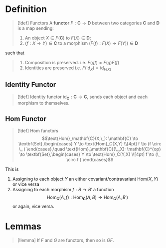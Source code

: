 # Definition

>[!def] Functors
>A **functor** $F:\mathbf{C} \to \mathbf{D}$  between two categories $\mathbf{C}$ and $\mathbf{D}$ is a map sending:
>1. An object $X \in F(\mathbf{C})$ to $F(X) \in \mathbf{D}$;
>2. $(f: X\to Y) \in \mathbf{C}$ to a morphism $(F(f): F(X) \to F(Y)) \in \mathbf{D}$ 
>   
such that
>1. Composition is preserved. i.e. $F(gf) = F(g)F(f)$
>2. Identities are preserved i.e. $F({\text{id}_{X}}) = \text{id}_{F(X)}$
>

## Identity Functor

>[!def] Identity functor
>$\text{id}_{\mathbf{C}}: \mathbf{C} \to \mathbf{C}$, sends each object and each morphism to themselves.

## $\text{Hom}$ Functor

>[!def] $\text{Hom}$ functors
>$$\text{Hom}_\mathbf{C}(X,\_): \mathbf{C} \to \textbf{Set},\begin{cases}
Y \to \text{Hom}_C(X,Y)  \\[4pt]
f \to (f \circ \_ )
\end{cases},\quad \text{Hom}_\mathbf{C}(\_,X): \mathbf{C}^{op} \to \textbf{Set},\begin{cases}
Y \to \text{Hom}_C(Y,X)  \\[4pt]
f \to (\_ \circ f )
\end{cases}$$

This is 
1. Assigning to each object $Y$ an either covariant/contravariant $\text{Hom}(X,Y)$ or vice versa
2. Assigning to each morphism $f:B \to B'$ a function$$\text{Hom}_\mathbf{C}(A,f): \text{Hom}_\mathbf{C}(A,B) \to \text{Hom}_\mathbf{C}(A,B')$$
	or again, vice versa.


# Lemmas

>[!lemma] 
>If $F$ and $G$ are functors, then so is $GF$.














  